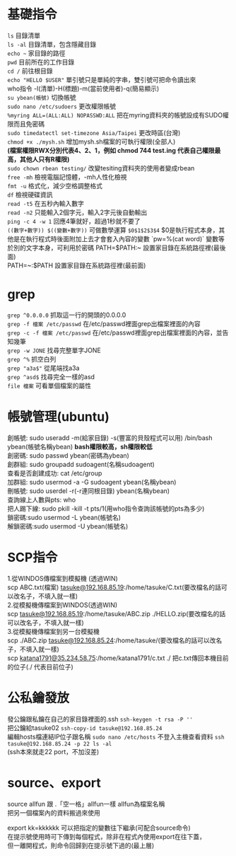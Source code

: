 **基礎指令**
==
 ```ls```  目錄清單  
 ```ls -al```  目錄清單，包含隱藏目錄  
 ```echo ~```  家目錄的路徑  
 ```pwd```   目前所在的工作目錄  
 ```cd /```   前往根目錄  
 ```echo "HELLO $USER"```   單引號只是單純的字串，雙引號可把命令讀出來  
who指令 -l(清單)-H(標題)-m(當前使用者)-q(簡易顯示)     
 ```su ybean(帳號)```   切換帳號  
 ```sudo nano /etc/sudoers```  更改權限帳號  
 ```%myring ALL=(ALL:ALL) NOPASSWD:ALL```   把在myring資料夾的帳號設成有SUDO權限而且免密碼  
 ```sudo timedatectl set-timezone Asia/Taipei```   更改時區(台灣)  
 ```chmod +x ./mysh.sh```  增加mysh.sh檔案的可執行權限(全部人)   
**(檔案權限RWX分別代表4、2、1，例如 chmod 744 test.ing 代表自己權限最高，其他人只有R權限)**     
 ```sudo chown rbean testing/```  改變tesiting資料夾的使用者變成rbean   
`free -mh` 檢視電腦記憶體，-mh人性化檢視  
`fmt -u` 格式化，減少空格調整格式  
`df` 檢視硬碟資訊  
`read -t5` 在五秒內輸入數字  
`read -n2` 只能輸入2個字元，輸入2字元後自動輸出  
`ping -c 4 -w 1` 回應4筆就好，超過1秒就不要了  
`((數字+數字)) $((變數+數字))`  可做數學運算
`$0$1$2$3$4` $0是執行程式本身，其他是在執行程式時後面附加上去才會套入內容的變數
`pw=%(cat word)` 變數等於別的文字本身，可利用於密碼  
PATH=$PATH:~ 設置家目錄在系統路徑裡(最後面)  
PATH=~:$PATH 設置家目錄在系統路徑裡(最前面)  

**grep**
==
`grep ^0.0.0.0` 抓取這一行的開頭的0.0.0.0  
`grep -f 檔案 /etc/passwd`      在/etc/passwd裡面grep出檔案裡面的內容  
`grep -c -f 檔案 /etc/passwd`   在/etc/passwd裡面grep出檔案裡面的內容，並告知幾筆  
`grep -w JONE` 找尋完整單字JONE  
`grep ^%` 抓空白列  
`grep "a3a$"` 從尾端找a3a  
`grep ^asd$`  找尋完全一樣的asd  
`file 檔案` 可看單個檔案的屬性  

**帳號管理(ubuntu)**
==
創帳號: sudo useradd -m(給家目錄) -s(豐富的貝殼程式可以用) /bin/bash ybean(帳號名稱ybean) **bash權限較高，sh權限較低**  
創密碼: sudo passwd ybean(密碼為ybean)  
創群組: sudo groupadd sudoagent(名稱sudoagent)  
查看是否創建成功: cat /etc/group  
加群組: sudo usermod -a -G sudoagent ybean(名稱ybean)  
刪帳號: sudo userdel -r(-r連同根目錄) ybean(名稱ybean)  
查詢線上人數與pts: who  
把人踢下線: sudo pkill -kill -t  pts/1(用who指令查詢該帳號的pts為多少)  
鎖密碼:sudo usermod -L ybean(帳號名)  
解鎖密碼:sudo usermod -U ybean(帳號名)  

**SCP指令**
==
1.從WINDOS傳檔案到模擬機 (透過WIN)  
scp ABC.txt(檔案) tasuke@192.168.85.19:/home/tasuke/C.txt(要改檔名的話可以改名子，不填入就一樣)  
2.從模擬機傳檔案到WINDOS(透過WIN)  
scp tasuke@192.168.85.19:/home/tasuke/ABC.zip ./HELLO.zip(要改檔名的話可以改名子，不填入就一樣)  
3.從模擬機傳檔案到另一台模擬機  
scp ./ABC.zip tasuke@192.168.85.24:/home/tasuke/(要改檔名的話可以改名子，不填入就一樣)  
scp katana1791@35.234.58.75:/home/katana1791/c.txt ./ 把c.txt傳回本機目前的位子(./ 代表目前位子)    

**公私鑰發放**
==
發公鑰跟私鑰在自己的家目錄裡面的.ssh ```ssh-keygen -t rsa -P ''```   
把公鑰給tasuke02 ```ssh-copy-id tasuke@192.168.85.24```  
編輯hosts檔連結IP位子跟名稱  ```sudo nano /etc/hosts```
不登入主機查看資料 ```ssh tasuke@192.168.85.24 -p 22 ls -al```   
(ssh本來就走22 port，不加沒差)

**source、export**
==
source allfun 跟 .「空一格」allfun一樣 allfun為檔案名稱  
把另一個檔案內的資料搬過來使用  

export kk=kkkkkk 可以把指定的變數往下繼承(可配合source命令)  
在提示號使用時可下傳到每個程式，除非在程式內使用export在往下蓋，  
但一離開程式，則命令回歸到在提示號下過的(最上層)  



